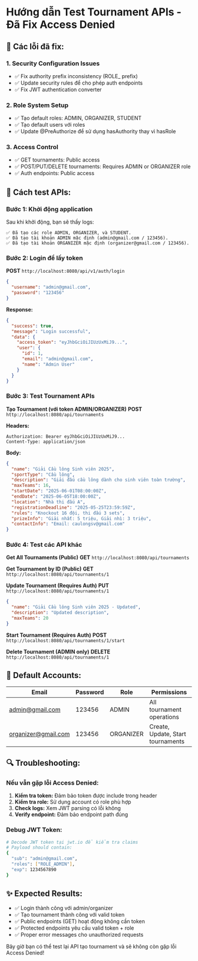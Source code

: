# Hướng dẫn Test Tournament APIs - Đã Fix Access Denied

## 🔧 **Các lỗi đã fix:**

### 1. **Security Configuration Issues**
- ✅ Fix authority prefix inconsistency (ROLE_ prefix)
- ✅ Update security rules để cho phép auth endpoints
- ✅ Fix JWT authentication converter

### 2. **Role System Setup**  
- ✅ Tạo default roles: ADMIN, ORGANIZER, STUDENT
- ✅ Tạo default users với roles
- ✅ Update @PreAuthorize để sử dụng hasAuthority thay vì hasRole

### 3. **Access Control**
- ✅ GET tournaments: Public access
- ✅ POST/PUT/DELETE tournaments: Requires ADMIN or ORGANIZER role
- ✅ Auth endpoints: Public access

## 🚀 **Cách test APIs:**

### **Bước 1: Khởi động application**
Sau khi khởi động, bạn sẽ thấy logs:
```
✅ Đã tạo các role ADMIN, ORGANIZER, và STUDENT.
✅ Đã tạo tài khoản ADMIN mặc định (admin@gmail.com / 123456).
✅ Đã tạo tài khoản ORGANIZER mặc định (organizer@gmail.com / 123456).
```

### **Bước 2: Login để lấy token**

**POST** `http://localhost:8080/api/v1/auth/login`
```json
{
  "username": "admin@gmail.com",
  "password": "123456"
}
```

**Response:**
```json
{
  "success": true,
  "message": "Login successful",
  "data": {
    "access_token": "eyJhbGciOiJIUzUxMiJ9...",
    "user": {
      "id": 1,
      "email": "admin@gmail.com",
      "name": "Admin User"
    }
  }
}
```

### **Bước 3: Test Tournament APIs**

**Tạo Tournament (với token ADMIN/ORGANIZER)**
**POST** `http://localhost:8080/api/tournaments`

**Headers:**
```
Authorization: Bearer eyJhbGciOiJIUzUxMiJ9...
Content-Type: application/json
```

**Body:**
```json
{
  "name": "Giải Cầu lông Sinh viên 2025",
  "sportType": "Cầu lông",
  "description": "Giải đấu cầu lông dành cho sinh viên toàn trường",
  "maxTeams": 16,
  "startDate": "2025-06-01T08:00:00Z",
  "endDate": "2025-06-05T18:00:00Z",
  "location": "Nhà thi đấu A",
  "registrationDeadline": "2025-05-25T23:59:59Z",
  "rules": "Knockout 16 đội, thi đấu 3 sets",
  "prizeInfo": "Giải nhất: 5 triệu, Giải nhì: 3 triệu",
  "contactInfo": "Email: caulongsv@gmail.com"
}
```

### **Bước 4: Test các API khác**

**Get All Tournaments (Public)**
**GET** `http://localhost:8080/api/tournaments`

**Get Tournament by ID (Public)**
**GET** `http://localhost:8080/api/tournaments/1`

**Update Tournament (Requires Auth)**
**PUT** `http://localhost:8080/api/tournaments/1`
```json
{
  "name": "Giải Cầu lông Sinh viên 2025 - Updated",
  "description": "Updated description",
  "maxTeams": 20
}
```

**Start Tournament (Requires Auth)**
**POST** `http://localhost:8080/api/tournaments/1/start`

**Delete Tournament (ADMIN only)**
**DELETE** `http://localhost:8080/api/tournaments/1`

## 👥 **Default Accounts:**

| Email | Password | Role | Permissions |
|-------|----------|------|-------------|
| admin@gmail.com | 123456 | ADMIN | All tournament operations |
| organizer@gmail.com | 123456 | ORGANIZER | Create, Update, Start tournaments |

## 🔍 **Troubleshooting:**

### Nếu vẫn gặp lỗi Access Denied:
1. **Kiểm tra token:** Đảm bảo token được include trong header
2. **Kiểm tra role:** Sử dụng account có role phù hợp
3. **Check logs:** Xem JWT parsing có lỗi không
4. **Verify endpoint:** Đảm bảo endpoint path đúng

### Debug JWT Token:
```bash
# Decode JWT token tại jwt.io để kiểm tra claims
# Payload should contain:
{
  "sub": "admin@gmail.com",
  "roles": ["ROLE_ADMIN"],
  "exp": 1234567890
}
```

## ✨ **Expected Results:**

- ✅ Login thành công với admin/organizer
- ✅ Tạo tournament thành công với valid token
- ✅ Public endpoints (GET) hoạt động không cần token
- ✅ Protected endpoints yêu cầu valid token + role
- ✅ Proper error messages cho unauthorized requests

Bây giờ bạn có thể test lại API tạo tournament và sẽ không còn gặp lỗi Access Denied!
